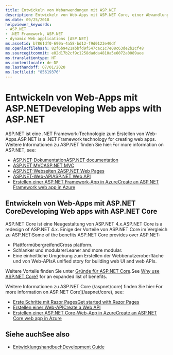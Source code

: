 ```yaml
---
title: Entwickeln von Webanwendungen mit ASP.NET
description: Entwickeln von Web-Apps mit ASP.NET Core, einer Abwandlung von ASP.NET 4.x , die plattformübergreifend, schlanker, modularer und für die Erstellung von Webbenutzeroberflächen und Web-APIs vereinheitlicht ist
ms.date: 09/25/2018
helpviewer_keywords:
- ASP.NET
- .NET Framework, ASP.NET
- dynamic Web applications [ASP.NET]
ms.assetid: b7861df0-690a-4a58-bd12-f9d0123e40df
ms.openlocfilehash: 82f6b9421abbfd9f547cac1c7e08c63de2b2cf48
ms.sourcegitcommit: e02d17b2cf9c1258dadda4810a5e6072a0089aee
ms.translationtype: HT
ms.contentlocale: de-DE
ms.lasthandoff: 07/01/2020
ms.locfileid: "85619376"
---
```

# <a name="developing-web-apps-with-aspnet"></a><span data-ttu-id="fdc68-103">Entwickeln von Web-Apps mit ASP.NET</span><span class="sxs-lookup"><span data-stu-id="fdc68-103">Developing Web apps with ASP.NET</span></span>

<span data-ttu-id="fdc68-104">ASP.NET ist eine .NET Framework-Technologie zum Erstellen von Web-Apps.</span><span class="sxs-lookup"><span data-stu-id="fdc68-104">ASP.NET is a .NET Framework technology for creating web apps.</span></span> <span data-ttu-id="fdc68-105">Weitere Informationen zu ASP.NET finden Sie hier:</span><span class="sxs-lookup"><span data-stu-id="fdc68-105">For more information on ASP.NET, see:</span></span>

- [<span data-ttu-id="fdc68-106">ASP.NET-Dokumentation</span><span class="sxs-lookup"><span data-stu-id="fdc68-106">ASP.NET documentation</span></span>](/aspnet/overview)
- [<span data-ttu-id="fdc68-107">ASP.NET MVC</span><span class="sxs-lookup"><span data-stu-id="fdc68-107">ASP.NET MVC</span></span>](https://dotnet.microsoft.com/apps/aspnet/mvc)
- [<span data-ttu-id="fdc68-108">ASP.NET-Webseiten 2</span><span class="sxs-lookup"><span data-stu-id="fdc68-108">ASP.NET Web Pages</span></span>](https://dotnet.microsoft.com/apps/aspnet/web-apps)
- [<span data-ttu-id="fdc68-109">ASP.NET-Web-API</span><span class="sxs-lookup"><span data-stu-id="fdc68-109">ASP.NET Web API</span></span>](https://dotnet.microsoft.com/apps/aspnet/apis)  
- [<span data-ttu-id="fdc68-110">Erstellen einer ASP.NET Framework-App in Azure</span><span class="sxs-lookup"><span data-stu-id="fdc68-110">Create an ASP.NET Framework web app in Azure</span></span>](/azure/app-service/app-service-web-get-started-dotnet-framework)

## <a name="developing-web-apps-with-aspnet-core"></a><span data-ttu-id="fdc68-111">Entwickeln von Web-Apps mit ASP.NET Core</span><span class="sxs-lookup"><span data-stu-id="fdc68-111">Developing Web apps with ASP.NET Core</span></span>

<span data-ttu-id="fdc68-112">ASP.NET Core ist eine Neugestaltung von ASP.NET 4.x.</span><span class="sxs-lookup"><span data-stu-id="fdc68-112">ASP.NET Core is a redesign of ASP.NET 4.x.</span></span> <span data-ttu-id="fdc68-113">Einige der Vorteile von ASP.NET Core im Vergleich zu ASP.NET:</span><span class="sxs-lookup"><span data-stu-id="fdc68-113">Some of the benefits ASP.NET Core provides over ASP.NET:</span></span>

- <span data-ttu-id="fdc68-114">Plattformübergreifend</span><span class="sxs-lookup"><span data-stu-id="fdc68-114">Cross platform.</span></span>
- <span data-ttu-id="fdc68-115">Schlanker und modularer</span><span class="sxs-lookup"><span data-stu-id="fdc68-115">Leaner and more modular.</span></span>
- <span data-ttu-id="fdc68-116">Eine einheitliche Umgebung zum Erstellen der Webbenutzeroberfläche und von Web-APIs</span><span class="sxs-lookup"><span data-stu-id="fdc68-116">A unified story for building web UI and web APIs.</span></span>

<span data-ttu-id="fdc68-117">Weitere Vorteile finden Sie unter [Gründe für ASP.NET Core](/aspnet/core/introduction-to-aspnet-core#why-choose-aspnet-core).</span><span class="sxs-lookup"><span data-stu-id="fdc68-117">See [Why use ASP.NET Core?](/aspnet/core/introduction-to-aspnet-core#why-choose-aspnet-core) for an expanded list of benefits.</span></span>

<span data-ttu-id="fdc68-118">Weitere Informationen zu ASP.NET Core (/aspnet/core) finden Sie hier:</span><span class="sxs-lookup"><span data-stu-id="fdc68-118">For more information on ASP.NET Core](/aspnet/core), see:</span></span>

- [<span data-ttu-id="fdc68-119">Erste Schritte mit Razor Pages</span><span class="sxs-lookup"><span data-stu-id="fdc68-119">Get started with Razor Pages</span></span>](/aspnet/core/tutorials/razor-pages/razor-pages-start)
- [<span data-ttu-id="fdc68-120">Erstellen einer Web-API</span><span class="sxs-lookup"><span data-stu-id="fdc68-120">Create a Web API</span></span>](/aspnet/core/tutorials/first-web-api)
- [<span data-ttu-id="fdc68-121">Erstellen einer ASP.NET Core-Web-App in Azure</span><span class="sxs-lookup"><span data-stu-id="fdc68-121">Create an ASP.NET Core web app in Azure</span></span>](/azure/app-service/app-service-web-get-started-dotnet)
  
## <a name="see-also"></a><span data-ttu-id="fdc68-122">Siehe auch</span><span class="sxs-lookup"><span data-stu-id="fdc68-122">See also</span></span>

- [<span data-ttu-id="fdc68-123">Entwicklungshandbuch</span><span class="sxs-lookup"><span data-stu-id="fdc68-123">Development Guide</span></span>](development-guide.md)

